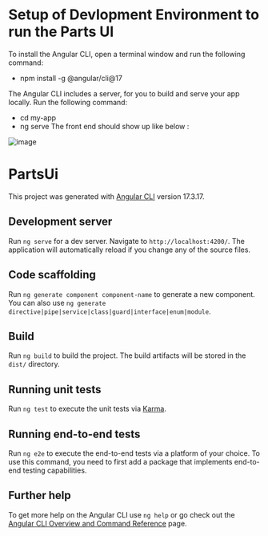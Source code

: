 # Setup of Devlopment Environment to run the Parts UI 
To install the Angular CLI, open a terminal window and run the following command:
  - npm install -g @angular/cli@17

The Angular CLI includes a server, for you to build and serve your app locally.
Run the following command:
  - cd my-app
  - ng serve 
The front end should show up like below :

![image](https://github.com/user-attachments/assets/003363ad-5303-4880-b01d-b232d2e9275e)

# PartsUi

This project was generated with [Angular CLI](https://github.com/angular/angular-cli) version 17.3.17.

## Development server

Run `ng serve` for a dev server. Navigate to `http://localhost:4200/`. The application will automatically reload if you change any of the source files.

## Code scaffolding

Run `ng generate component component-name` to generate a new component. You can also use `ng generate directive|pipe|service|class|guard|interface|enum|module`.

## Build

Run `ng build` to build the project. The build artifacts will be stored in the `dist/` directory.

## Running unit tests

Run `ng test` to execute the unit tests via [Karma](https://karma-runner.github.io).

## Running end-to-end tests

Run `ng e2e` to execute the end-to-end tests via a platform of your choice. To use this command, you need to first add a package that implements end-to-end testing capabilities.

## Further help

To get more help on the Angular CLI use `ng help` or go check out the [Angular CLI Overview and Command Reference](https://angular.io/cli) page.
